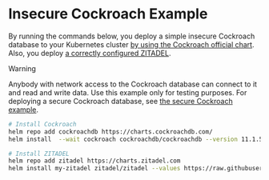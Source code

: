 # Insecure Cockroach Example

By running the commands below, you deploy a simple insecure Cockroach database to your Kubernetes cluster [by using the Cockroach official chart](https://artifacthub.io/packages/helm/cockroachdb/cockroachdb).
Also, you deploy [a correctly configured ZITADEL](https://artifacthub.io/packages/helm/zitadel/zitadel).

> [!WARNING]  
> Anybody with network access to the Cockroach database can connect to it and read and write data.
> Use this example only for testing purposes.
> For deploying a secure Cockroach database, see [the secure Cockroach example](../4-cockroach-secure/README.md).

```bash
# Install Cockroach
helm repo add cockroachdb https://charts.cockroachdb.com/
helm install  --wait cockroach cockroachdb/cockroachdb --version 11.1.5 --values https://raw.githubusercontent.com/zitadel/zitadel-charts/main/examples/3-cocroach-insecure/cockroach-values.yaml

# Install ZITADEL
helm repo add zitadel https://charts.zitadel.com
helm install my-zitadel zitadel/zitadel --values https://raw.githubusercontent.com/zitadel/zitadel-charts/main/examples/3-cockroach-insecure/zitadel-values.yaml
```
